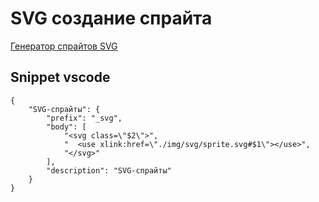 # SVG создание спрайта

 [ Генератор спрайтов SVG](https://cldup.com/https://svgsprit.es/)

## Snippet vscode
```
{
	"SVG-спрайты": {
		"prefix": "_svg",
		"body": [
			"<svg class=\"$2\">",
			"  <use xlink:href=\"./img/svg/sprite.svg#$1\"></use>",
			"</svg>"
		],
		"description": "SVG-спрайты"
	}
}

```